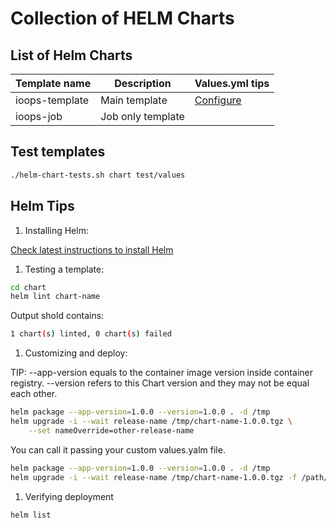 # Collection of HELM Charts

## List of Helm Charts

| Template name | Description | Values.yml tips |
|---|---|---|
| ioops-template | Main template | [Configure](Configure.md) |
| ioops-job | Job only template | |

## Test templates

```bash
./helm-chart-tests.sh chart test/values
```

## Helm Tips

1) Installing Helm:

[Check latest instructions to install Helm](https://helm.sh/docs/intro/install/)

1) Testing a template:

```bash
cd chart
helm lint chart-name
```

Output shold contains:

```bash
1 chart(s) linted, 0 chart(s) failed
```

1) Customizing and deploy:

TIP: --app-version equals to the container image version inside container registry. --version refers to this Chart version and they may not be equal each other.

```bash
helm package --app-version=1.0.0 --version=1.0.0 . -d /tmp
helm upgrade -i --wait release-name /tmp/chart-name-1.0.0.tgz \
    --set nameOverride=other-release-name
```

You can call it passing your custom values.yalm file.

```bash
helm package --app-version=1.0.0 --version=1.0.0 . -d /tmp
helm upgrade -i --wait release-name /tmp/chart-name-1.0.0.tgz -f /path/to/values.yaml
```

1) Verifying deployment

```bash
helm list
```
